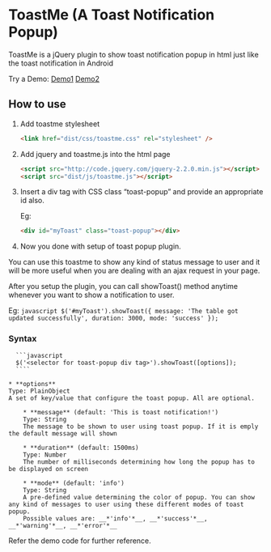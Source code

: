 # ToastMe (A Toast Notification Popup)
ToastMe is a jQuery plugin to show toast notification popup in html just like the toast notification in Android 

Try a Demo:
[Demo1](https://rawgit.com/npnm/ToastMe/master/examples/toast-popup-demo.html)
[Demo2](https://rawgit.com/npnm/ToastMe/master/examples/toast-popup-demo2.html)

## How to use

1. Add toastme stylesheet
   
      ```HTML
      <link href="dist/css/toastme.css" rel="stylesheet" />
      ```
   
2. Add jquery and toastme.js into the html page

      ```HTML
      <script src="http://code.jquery.com/jquery-2.2.0.min.js"></script>
      <script src="dist/js/toastme.js"></script>
      ```
      
3. Insert a div tag with CSS class “toast-popup” and provide an appropriate id also.

   Eg:
      ```HTML
      <div id="myToast" class="toast-popup"></div>
      ```
4.	Now you done with setup of toast popup plugin.

   You can use this toastme to show any kind of status message to user and it will be more useful when you are dealing with an ajax request in your page.

   After you setup the plugin, you can call showToast() method anytime whenever you want to show a notification to user. 
   
   Eg:
      ```javascript
      $('#myToast').showToast({
         message: 'The table got updated successfully',
         duration: 3000,
         mode: 'success'
      });
      ```
   ### Syntax
      ```javascript
      $('<selector for toast-popup div tag>').showToast([options]);
      ````
      
   	* **options**  
   	Type: PlainObject  
   	A set of key/value that configure the toast popup. All are optional.  
   	  
		* **message** (default: 'This is toast notification!')  
		Type: String  
		The message to be shown to user using toast popup. If it is emply the default message will shown  

		* **duration** (default: 1500ms)  
		Type: Number  
		The number of milliseconds determining how long the popup has to be displayed on screen  

		* **mode** (default: 'info')  
		Type: String  
		A pre-defined value determining the color of popup. You can show any kind of messages to user using these different modes of toast popup.  
		Possible values are: __*'info'*__, __*'success'*__, __*'warning'*__, __*'error'*__   
  
   
  
  
Refer the demo code for further reference.
